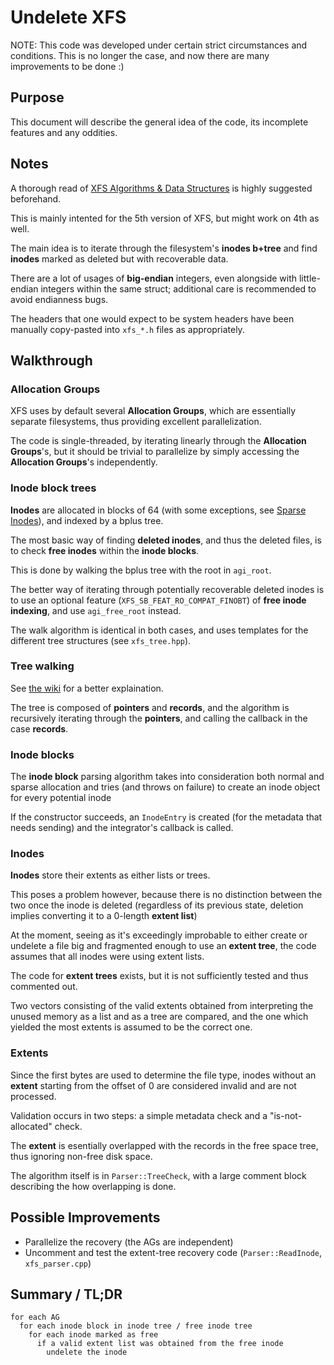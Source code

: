 # Undelete XFS

NOTE: This code was developed under certain strict circumstances and conditions. This is no longer the case, and now there are many improvements to be done :)

## Purpose

This document will describe the general idea of the code, its incomplete features and any oddities.

## Notes

 A thorough read of [XFS Algorithms & Data Structures](https://mirrors.edge.kernel.org/pub/linux/utils/fs/xfs/docs/xfs_filesystem_structure.pdf) is highly suggested beforehand.

This is mainly intented for the 5th version of XFS, but might work on 4th as well.

The main idea is to iterate through the filesystem's **inodes b+tree** and find **inodes** marked as deleted but with recoverable data.

There are a lot of usages of **big-endian** integers, even alongside with little-endian integers within the same struct; additional care is recommended to avoid endianness bugs.

The headers that one would expect to be system headers have been manually copy-pasted into `xfs_*.h` files as appropriately.

## Walkthrough

### Allocation Groups

XFS uses by default several **Allocation Groups**, which are essentially separate filesystems, thus providing excellent parallelization.

The code is single-threaded, by iterating linearly through the **Allocation Groups**'s, but it should be trivial to parallelize by simply accessing the **Allocation Groups**'s independently.

### Inode block trees

**Inodes** are allocated in blocks of 64 (with some exceptions, see [Sparse Inodes](https://mirrors.edge.kernel.org/pub/linux/utils/fs/xfs/docs/xfs_filesystem_structure.pdf#2e)), and indexed by a bplus tree.

The most basic way of finding **deleted inodes**, and thus the deleted files, is to check **free inodes** within the **inode blocks**.

This is done by walking the bplus tree with the root in `agi_root`.

The better way of iterating through potentially recoverable deleted inodes is to use an optional feature (`XFS_SB_FEAT_RO_COMPAT_FINOBT`) of **free inode indexing**, and use `agi_free_root` instead.

The walk algorithm is identical in both cases, and uses templates for the different tree structures (see `xfs_tree.hpp`).

### Tree walking

See [the wiki](https://en.wikipedia.org/wiki/B%2B_tree) for a better explaination.

The tree is composed of **pointers** and **records**, and the algorithm is recursively iterating through the **pointers**, and calling the callback in the case **records**.

### Inode blocks

The **inode block** parsing algorithm takes into consideration both normal and sparse allocation and tries (and throws on failure) to create an inode object for every potential inode

If the constructor succeeds, an `InodeEntry` is created (for the metadata that needs sending) and the integrator's callback is called.

### Inodes

**Inodes** store their extents as either lists or trees.

This poses a problem however, because there is no distinction between the two once the inode is deleted (regardless of its previous state, deletion implies converting it to a 0-length **extent list**)

At the moment, seeing as it's exceedingly improbable to either create or undelete a file big and fragmented enough to use an **extent tree**, the code assumes that all inodes were using extent lists.

The code for **extent trees** exists, but it is not sufficiently tested and thus commented out.

Two vectors consisting of the valid extents obtained from interpreting the unused memory as a list and as a tree are compared, and the one which yielded the most extents is assumed to be the correct one.

### Extents

Since the first bytes are used to determine the file type, inodes without an **extent** starting from the offset of 0 are considered invalid and are not processed.

Validation occurs in two steps: a simple metadata check and a "is-not-allocated" check.

The **extent** is esentially overlapped with the records in the free space tree, thus ignoring non-free disk space.

The algorithm itself is in `Parser::TreeCheck`, with a large comment block describing the how overlapping is done.

## Possible Improvements 

* Parallelize the recovery (the AGs are independent)
* Uncomment and test the extent-tree recovery code (`Parser::ReadInode`, `xfs_parser.cpp`)

## Summary / TL;DR

```
for each AG
  for each inode block in inode tree / free inode tree
    for each inode marked as free
      if a valid extent list was obtained from the free inode
        undelete the inode
```
